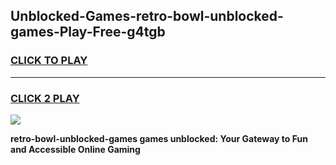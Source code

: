 
## Unblocked-Games-retro-bowl-unblocked-games-Play-Free-g4tgb
<h3>
<a href="https://premium76.site?title=retro-bowl-unblocked-games&ref=23A">CLICK TO PLAY</a></h3>
<hr>

<h3>
<a href="https://premium76.site?title=retro-bowl-unblocked-games&ref=23A">CLICK 2 PLAY</a>
  
</h3>

<a href="https://premium76.site?title=retro-bowl-unblocked-games&ref=23A"><img src="https://clearcache.store/games.png"></a>


**retro-bowl-unblocked-games games unblocked: Your Gateway to Fun and Accessible Online Gaming**
